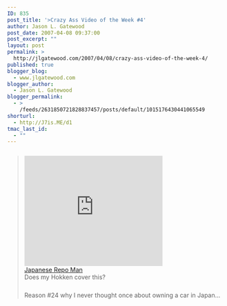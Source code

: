 ```yaml
---
ID: 835
post_title: '>Crazy Ass Video of the Week #4'
author: Jason L. Gatewood
post_date: 2007-04-08 09:37:00
post_excerpt: ""
layout: post
permalink: >
  http://jlgatewood.com/2007/04/08/crazy-ass-video-of-the-week-4/
published: true
blogger_blog:
  - www.jlgatewood.com
blogger_author:
  - Jason L. Gatewood
blogger_permalink:
  - >
    /feeds/2631850721828837457/posts/default/1015176430441065549
shorturl:
  - http://J7is.ME/d1
tmac_last_id:
  - ""
---
```

><div style="MARGIN-TOP: 25px; MARGIN-BOTTOM: 25px"><div style="WIDTH: 320px; TEXT-ALIGN: left"><iframe style="BORDER-RIGHT: medium none; BORDER-TOP: medium none; MARGIN: 0px; BORDER-LEFT: medium none; WIDTH: 320px; BORDER-BOTTOM: medium none; HEIGHT: 256px" marginwidth="0" marginheight="0" src="http://www.dailymotion.com/blog/video/2186095?key=6oj41wjizb6bjgnsaz1g28k6jscv26mu26ea1gje" frameborder="0" width="320" scrolling="no" height="256">Dailymotion blogged video</iframe><br /><span style="MARGIN-TOP: 0px"><a href="http://www.dailymotion.com/video/x1ausv_car-towing-japan">Japanese Repo Man</a><br />Does my Hokken cover this?<br /></span></div></div>Reason #24 why I never thought once about owning a car in Japan...